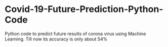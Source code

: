 # Covid-19-Future-Prediction-Python-Code
Python code to predict future results of corona virus using Machine Learning. Till now its accuracy is only about 54%
